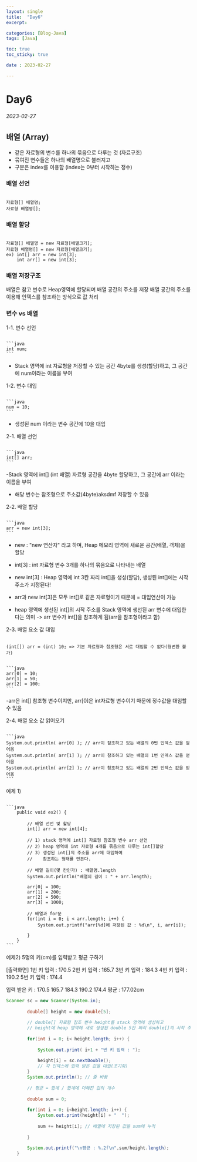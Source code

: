 ```yaml
---
layout: single
title:  "Day6"
excerpt: 

categories: [Blog-Java]
tags: [Java]

toc: true
toc_sticky: true

date : 2023-02-27

---
```


# Day6
###### 2023-02-27

## 배열 (Array)

* 같은 자료형의 변수를 하나의 묶음으로 다루는 것 (자료구조)
* 묶여진 변수들은 하나의 배열명으로 불러지고 
* 구분은 index를 이용함 (index는 0부터 시작하는 정수)

### 배열 선언 
<pre><code>
자료형[] 배열명;
자료형 배열명[];
</code></pre>

### 배열 할당
<pre><code>
자료형[] 배열명 = new 자료형[배열크기];
자료형 배열명[] = new 자료형[배열크기];
ex) int[] arr = new int[3];
    int arr[] = new int[3];
</code></pre>

### 배열 저장구조 
배열은 참고 변수로 Heap영역에 할당되며 배열 공간의 주소를 저장 
배열 공간의 주소를 이용해 인덱스를 참조하는 방식으로 값 처리 


### 변수 vs 배열

1-1. 변수 선언
<pre><code>
```java
int num;
```
</code></pre>
- Stack 영역에 int 자료형을 저장할 수 있는 공간 4byte를 생성(할당)하고, 그 공간에 num이라는 이름을 부여

1-2. 변수 대입
<pre><code>
```java
num = 10;
```
</code></pre>
- 생성된 num 이라는 변수 공간에 10을 대입 

2-1. 배열 선언
<pre><code>
```java
int[] arr;
```
</code></pre>
-Stack 영역에 int[] (int 배열) 자료형 공간을 4byte 할당하고, 그 공간에 arr 이라는 이름을 부여 
- 해당 변수는 참조형으로 주소값(4byte)aksdmf 저장할 수 있음

2-2. 배열 할당 
<pre><code>
```java
arr = new int[3];
```
</code></pre>
* new : "new 연산자" 라고 하며, Heap 메모리 영역에 새로운 공간(배열, 객체)을 할당
* int[3] : int 자료형 변수 3개를 하나의 묶음으로 나타내는 배열 
* new int[3] : Heap 영역에 int 3칸 짜리 int[]을 생성(할당), 생성된 int[]에는 시작 주소가 지정된다!
* arr과 new int[3]은 모두 int[]로 같은 자료형이기 때문에 = 대입연산이 가능

* heap 영역에 생선된 int[]의 시작 주소를 Stack 영역에 생선된 arr 변수에 대입한다는 의미
  -> arr 변수가 int[]을 참조하게 됨(arr을 참조형이라고 함)
  
2-3. 배열 요소 값 대입
<pre><code>
(int[]) arr = (int) 10; => 기본 자료형과 참조형은 서로 대입할 수 없다(형변환 불가) 
</code></pre>

<pre><code>
```java
arr[0] = 10;
arr[1] = 50;
arr[2] = 100;
```
</code></pre>
-arr은 int[] 참조형 변수이지만, arr[0]은 int자료형 변수이기 때문에 정수값을 대임할 수 있음 

2-4. 배열 요소 값 읽어오기
<pre><code>
```java
System.out.println( arr[0] ); // arr이 참조하고 있는 배열의 0번 인덱스 값을 얻어옴
System.out.println( arr[1] ); // arr이 참조하고 있는 배열의 1번 인덱스 값을 얻어옴
System.out.println( arr[2] ); // arr이 참조하고 있는 배열의 2번 인덱스 값을 얻어옴
```
</code></pre>

예제 1)
<pre><code>
```java
	public void ex2() {
		
		// 배열 선언 및 할당
		int[] arr = new int[4];
		
		// 1) stack 영역에 int[] 자료형 참조형 변수 arr 선언
		// 2) heap 영역에 int 자료형 4개를 묶음으로 다루는 int[]할당
		// 3) 생성된 int[]의 주소를 arr에 대입하여 
		//	  참조하는 형태를 만든다.
		
		// 배열 길이(몇 칸인가) : 배열명.length
		System.out.println("배열의 길이 : " + arr.length);
		
		arr[0] = 100;
		arr[1] = 200;
		arr[2] = 500;
		arr[3] = 1000;
		
		// 배열과 for문
		for(int i = 0; i < arr.length; i++) {
			System.out.printf("arr[%d]에 저장된 값 : %d\n", i, arr[i]);
			
		}
	}
```
</code></pre>
      
  예제2) 5명의 키(cm)를 입력받고 평균 구하기 
 
  [출력화면]
  1번 키 입력 : 170.5
  2번 키 입력 : 165.7
  3번 키 입력 : 184.3
  4번 키 입력 : 190.2
  5번 키 입력 : 174.4

  입력 받은 키 : 170.5  165.7  184.3  190.2  174.4
  평균 : 177.02cm


```java
Scanner sc = new Scanner(System.in);
		
		double[] height = new double[5];
		
		// double[] 자료형 참조 변수 height를 stack 영역에 생성하고 
		// height에 heap 영역에 새로 생성된 double 5칸 짜리 double[]의 시작 주소 대입
		
		for(int i = 0; i< height.length; i++) {
			
			System.out.print( i+1 + "번 키 입력 : ");
			
			height[i] = sc.nextDouble();
			// 각 인덱스에 입력 받은 값을 대입(초기화)
		}
		System.out.println(); // 줄 바꿈
		
		// 평균 = 합계 / 합계에 더해진 값의 개수 
		
		double sum = 0;
		
		for(int i = 0; i<height.length; i++) {
			System.out.print(height[i] + "  ");
			
			sum += height[i]; // 배열에 저장된 값을 sum에 누적
			
		}
		
		System.out.printf("\n평균 : %.2f\n",sum/height.length);
	}
```



